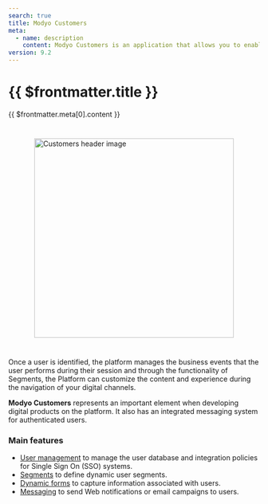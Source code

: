 ```yaml
---
search: true
title: Modyo Customers
meta:
  - name: description
    content: Modyo Customers is an application that allows you to enable user authentication for sites created in Modyo, either through its internal account registration system or through its business integrations to Single Sign On (SSO) systems. 
version: 9.2
---
```


# {{ $frontmatter.title }}

{{ $frontmatter.meta[0].content }}

<img src="/assets/img/customers/header.jpg" alt="Customers header image" style="margin: 40px auto; width: 400px; display: block;">

Once a user is identified, the platform manages the business events that the user performs during their session and through the functionality of Segments, the Platform can customize the content and experience during the navigation of your digital channels.

**Modyo Customers** represents an important element when developing digital products on the platform. It also has an integrated messaging system for authenticated users.

### Main features

- [User management](/en/platform/customers/realms.html) to manage the user database and integration policies for Single Sign On (SSO) systems.
- [Segments](/en/platform/customers/segments.html) to define dynamic user segments.
- [Dynamic forms](/en/platform/customers/forms.html) to capture information associated with users.
- [Messaging](/en/platform/customers/messaging.html) to send Web notifications or email campaigns to users.
